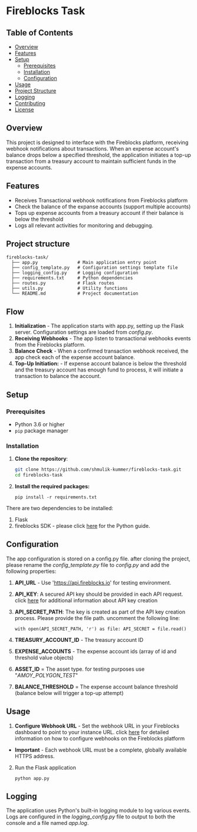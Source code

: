 # Fireblocks Task

## Table of Contents

- [Overview](#overview)
- [Features](#features)
- [Setup](#setup)
  - [Prerequisites](#prerequisites)
  - [Installation](#installation)
  - [Configuration](#configuration)
- [Usage](#usage)
- [Project Structure](#project-structure)
- [Logging](#logging)
- [Contributing](#contributing)
- [License](#license)

## Overview

This project is designed to interface with the Fireblocks platform, receiving webhook notifications about transactions. When an expense account's balance drops below a specified threshold, the application initiates a top-up transaction from a treasury account to maintain sufficient funds in the expense accounts.

## Features

- Receives Transactional webhook notifications from Fireblocks platform
- Check the balance of the expanse accounts (support multiple accounts)
- Tops up expense accounts from a treasury account if their balance is below the threshold
- Logs all relevant activities for monitoring and debugging.

## Project structure

```
fireblocks-task/
  ├── app.py               # Main application entry point
  ├── config_template.py   # Configuration settings template file
  ├── logging_config.py    # Logging configuration
  ├── requirements.txt     # Python dependencies
  ├── routes.py            # Flask routes
  ├── utils.py             # Utility functions
  └── README.md            # Project documentation
  ```

## Flow
1. **Initialization** - The application starts with app.py, setting up the Flask server. Configuration settings are loaded from _config.py_.
2. **Receiving Webhooks** - The app listen to transactional webhooks events from the Fireblocks platform.
3. **Balance Check** - When a confirmed transaction webhook received, the app check each of the expense account balance.
4. **Top-Up Initiation:** - If expense account balance is below the threshold and the treasury account has enough fund to process, it will initiate a transaction to balance the account.

## Setup

### Prerequisites

- Python 3.6 or higher
- `pip` package manager

### Installation

1. **Clone the repository**:

   ```sh
   git clone https://github.com/shmulik-kummer/fireblocks-task.git
   cd fireblocks-task

2. **Install the required packages:**

    `pip install -r requirements.txt`

There are two dependencies to be installed:
1. Flask
2. fireblocks SDK - please click [here](https://developers.fireblocks.com/docs/python-guide) for the Python guide.

## Configuration

The app configuration is stored on a config.py file. after cloning the project, please rename the _config_template.py_ file to _config.py_ and add the following properties:

1. **API_URL** - Use 'https://api.fireblocks.io' for testing environment.
2. **API_KEY**: A secured API key should be provided in each API request. click [here](https://developers.fireblocks.com/docs/quickstart#step-1-generate-a-csr-file) for additional information about API key creation
3. **API_SECRET_PATH**: The key is created as part of the API key creation process. Please provide the file path. uncomment the following line:

     `with open(API_SECRET_PATH, 'r') as file:
       API_SECRET = file.read()`

4. **TREASURY_ACCOUNT_ID** - The treasury account ID
5. **EXPENSE_ACCOUNTS** - The expense account ids (array of id and threshold value objects)
6. **ASSET_ID** = The asset type. for testing purposes use "_AMOY_POLYGON_TEST_"
7. **BALANCE_THRESHOLD** = The expense account balance threshold (balance below will trigger a top-up attempt)

## Usage
1. **Configure Webhook URL** - Set the webhook URL in your Fireblocks dashboard to point to your instance URL. click [here](https://developers.fireblocks.com/docs/webhooks-notifications#configuring-webhook-urls) for detailed information on how to configure webhooks on the Fireblocks platform

* **Important** - Each webhook URL must be a complete, globally available HTTPS address.

2. Run the Flask application
   
    `python app.py`


## Logging
The application uses Python's built-in logging module to log various events. Logs are configured in the _logging_config.py_ file to output to both the console and a file named _app.log_.

